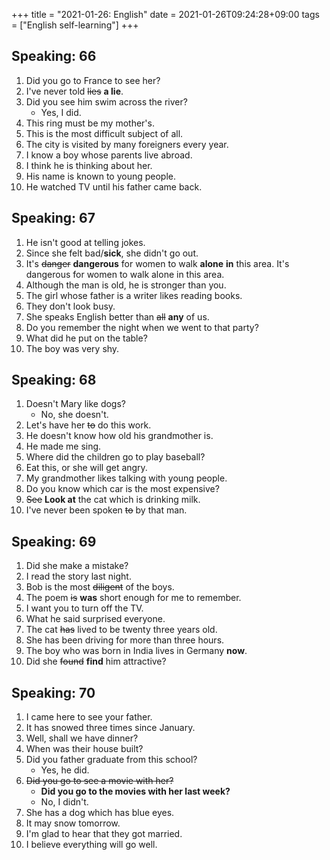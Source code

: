 +++
title =  "2021-01-26: English"
date = 2021-01-26T09:24:28+09:00
tags = ["English self-learning"]
+++

## Speaking: 66

1. Did you go to France to see her?
2. I've never told ~~lies~~ **a lie**.
3. Did you see him swim across the river?
    - Yes, I did.
4. This ring must be my mother's.
5. This is the most difficult subject of all.
6. The city is visited by many foreigners every year.
7. I know a boy whose parents live abroad.
8. I think he is thinking about her.
9. His name is known to young people.
10. He watched TV until his father came back.

## Speaking: 67

1. He isn't good at telling jokes.
2. Since she felt bad/**sick**, she didn't go out.
3. It's ~~danger~~ **dangerous** for women to walk **alone** **in** this area.
    It's dangerous for women to walk alone in this area.
4. Although the man is old, he is stronger than you.
5. The girl whose father is a writer likes reading books.
6. They don't look busy.
7. She speaks English better than ~~all~~ **any** of us.
8. Do you remember the night when we went to that party?
9. What did he put on the table?
10. The boy was very shy.

## Speaking: 68

1. Doesn't Mary like dogs?
    - No, she doesn't.
2. Let's have her ~~to~~ do this work.
3. He doesn't know how old his grandmother is.
4. He made me sing.
5. Where did the children go to play baseball?
6. Eat this, or she will get angry.
7. My grandmother likes talking with young people.
8. Do you know which car is the most expensive?
9. ~~See~~ **Look at** the cat which is drinking milk.
10. I've never been spoken ~~to~~ by that man.

## Speaking: 69

1. Did she make a mistake?
2. I read the story last night.
3. Bob is the most ~~diligent~~ of the boys.
4. The poem ~~is~~ **was** short enough for me to remember.
5. I want you to turn off the TV.
6. What he said surprised everyone.
7. The cat ~~has~~ lived to be twenty three years old.
8. She has been driving for more than three hours.
9. The boy who was born in India lives in Germany **now**.
10. Did she ~~found~~ **find** him attractive?

## Speaking: 70

1. I came here to see your father.
2. It has snowed three times since January.
3. Well, shall we have dinner?
4. When was their house built?
5. Did you father graduate from this school?
    - Yes, he did.
6. ~~Did you go to see a movie with her?~~
    - **Did you go to the movies with her last week?**
    - No, I didn't.
7. She has a dog which has blue eyes.
8. It may snow tomorrow.
9. I'm glad to hear that they got married.
10. I believe everything will go well.

